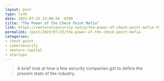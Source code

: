 ```yaml
---
layout: post
type: link
date: 2023-07-25 23:08:50 -0700
title: "The Power of the Check Point Mafia"
link: https://ventureinsecurity.net/p/the-power-of-check-point-mafia-the
permalink: /post/2023/07/25/the-power-of-the-check-point-mafia
categories: 
- check point
- cybersecurity
- venture capital
- startups
---
```

<blockquote>A brief look at how a few security companies got to define the present state of the industry.</blockquote>
